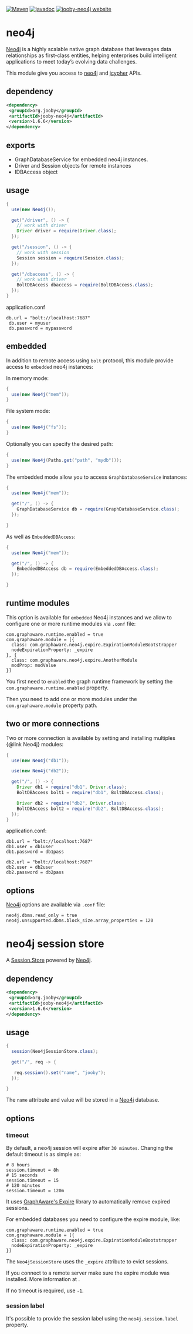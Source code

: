 [![Maven](https://img.shields.io/maven-metadata/v/http/central.maven.org/maven2/org/jooby/jooby-neo4j/maven-metadata.xml.svg)](http://mvnrepository.com/artifact/org.jooby/jooby-neo4j/1.6.6)
[![javadoc](https://javadoc.io/badge/org.jooby/jooby-neo4j.svg)](https://javadoc.io/doc/org.jooby/jooby-neo4j/1.6.6)
[![jooby-neo4j website](https://img.shields.io/badge/jooby-neo4j-brightgreen.svg)](http://jooby.org/doc/neo4j)
# neo4j

<a href="https://neo4j.com">Neo4j</a> is a highly scalable native graph database that leverages data relationships as first-class entities, helping enterprises build intelligent applications to meet today’s evolving data challenges.

This module give you access to <a href="https://neo4j.com">neo4j</a> and <a href="https://github.com/Wolfgang-Schuetzelhofer/jcypher">jcypher</a> APIs.

## dependency

```xml
<dependency>
 <groupId>org.jooby</groupId>
 <artifactId>jooby-neo4j</artifactId>
 <version>1.6.6</version>
</dependency>
```

## exports
* GraphDatabaseService for embedded neo4j instances. 
* Driver and Session objects for remote instances 
* IDBAccess object

## usage

```java
{
  use(new Neo4j());

  get("/driver", () -> {
    // work with driver
    Driver driver = require(Driver.class);
  });

  get("/session", () -> {
    // work with session
    Session session = require(Session.class);
  });

  get("/dbaccess", () -> {
    // work with driver
    BoltDBAccess dbaccess = require(BoltDBAccess.class);
  });
}
```

application.conf

```
db.url = "bolt://localhost:7687"
 db.user = myuser
 db.password = mypassword
```

## embedded
In addition to remote access using ```bolt``` protocol, this module provide access to ```embedded``` neo4j instances:

In memory mode:

```java
{
  use(new Neo4j("mem"));
}
```

File system mode:

```java
{
  use(new Neo4j("fs"));
}
```

Optionally you can specify the desired path:

```java
{
  use(new Neo4j(Paths.get("path", "mydb")));
}
```

The embedded mode allow you to access `GraphDatabaseService` instances:

```java
{
  use(new Neo4j("mem"));

  get("/", () -> {
    GraphDatabaseService db = require(GraphDatabaseService.class);
  });

}
```

As well as `EmbeddedDBAccess`:

```java
{
  use(new Neo4j("mem"));

  get("/", () -> {
    EmbeddedDBAccess db = require(EmbeddedDBAccess.class);
  });

}
```

## runtime modules

This option is available for ```embedded``` Neo4j instances and we allow to configure one or more runtime modules via ```.conf``` file:

```
com.graphaware.runtime.enabled = true
com.graphaware.module = [{
  class: com.graphaware.neo4j.expire.ExpirationModuleBootstrapper
  nodeExpirationProperty: _expire
}, {
  class: com.graphaware.neo4j.expire.AnotherModule
  modProp: modValue
}]
```

You first need to ```enabled``` the graph runtime framework by setting the ```com.graphaware.runtime.enabled``` property.

Then you need to add one or more modules under the ```com.graphaware.module``` property path.

## two or more connections

Two or more connection is available by setting and installing multiples {@link Neo4j} modules:

```java
{
  use(new Neo4j("db1"));

  use(new Neo4j("db2"));

  get("/", () -> {
    Driver db1 = require("db1", Driver.class);
    BoltDBAccess bolt1 = require("db1", BoltDBAccess.class);

    Driver db2 = require("db2", Driver.class);
    BoltDBAccess bolt2 = require("db2", BoltDBAccess.class);
  });
}
```

application.conf:

```
db1.url = "bolt://localhost:7687"
db1.user = db1user
db1.password = db1pass

db2.url = "bolt://localhost:7687"
db2.user = db2user
db2.password = db2pass
```

## options

<a href="https://neo4j.com">Neo4j</a> options are available via ```.conf``` file:

```
neo4j.dbms.read_only = true
neo4j.unsupported.dbms.block_size.array_properties = 120
```

# neo4j session store

A [Session.Store](/apidocs/org/jooby/neo4j/Neo4jSessionStore) powered by <a href="https://neo4j.com/">Neo4j</a>.

## dependency

```xml
<dependency>
 <groupId>org.jooby</groupId>
 <artifactId>jooby-neo4j</artifactId>
 <version>1.6.6</version>
</dependency>
```

## usage

```java
{
  session(Neo4jSessionStore.class);

  get("/", req -> {

   req.session().set("name", "jooby");
  });

}
```

The ```name``` attribute and value will be stored in a <a href="https://neo4j.com/">Neo4j</a> database.

## options

### timeout

By default, a neo4j session will expire after ```30 minutes```. Changing the default timeout is as simple as:

```
# 8 hours
session.timeout = 8h
# 15 seconds
session.timeout = 15
# 120 minutes
session.timeout = 120m
```

It uses <a href="https://github.com/graphaware/neo4j-expire">GraphAware's Expire</a> library to automatically remove expired sessions.

For embedded databases you need to configure the expire module, like:

```
com.graphaware.runtime.enabled = true
com.graphaware.module = [{
  class: com.graphaware.neo4j.expire.ExpirationModuleBootstrapper
  nodeExpirationProperty: _expire
}]
```

The `Neo4jSessionStore` uses the ```_expire``` attribute to evict sessions.

If you connect to a remote server make sure the expire module was installed. More information at <a href="https://github.com/graphaware/neo4j-expire"></a>.

If no timeout is required, use ```-1```.

### session label

It's possible to provide the session label using the ```neo4j.session.label``` property.
